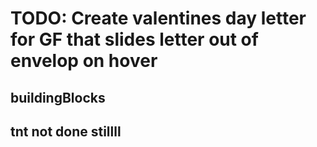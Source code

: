 # TODO: Create valentines day letter for GF that slides letter out of envelop on hover

## buildingBlocks

## tnt not done stillll
